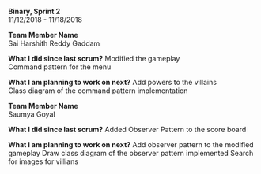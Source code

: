 **Binary, Sprint 2**    
11/12/2018 - 11/18/2018  

**Team Member Name**  
Sai Harshith Reddy Gaddam  

**What I did since last scrum?**
Modified the gameplay  
Command pattern for the menu  

**What I am planning to work on next?**
Add powers to the villains  
Class diagram of the command pattern implementation  

**Team Member Name**  
Saumya Goyal 

**What I did since last scrum?**
Added Observer Pattern to the score board 

**What I am planning to work on next?**
Add observer pattern to the modified gameplay
Draw class diagram of the observer pattern implemented
Search for images for villians  


